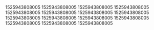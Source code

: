 1525943808005
1525943808005
1525943808005
1525943808005
1525943808005
1525943808005
1525943808005
1525943808005
1525943808005
1525943808005
1525943808005
1525943808005
1525943808005
1525943808005
1525943808005